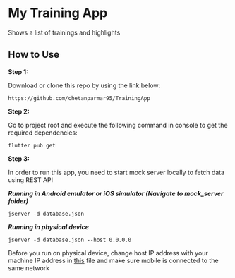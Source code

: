 # My Training App

Shows a list of trainings and highlights


## How to Use 

**Step 1:**

Download or clone this repo by using the link below:

```
https://github.com/chetanparmar95/TrainingApp
```

**Step 2:**

Go to project root and execute the following command in console to get the required dependencies: 

```
flutter pub get 
```

**Step 3:**

In order to run this app, you need to start mock server locally to fetch data using REST API

***Running in Android emulator or iOS simulator (Navigate to mock_server folder)***

```
jserver -d database.json 
```

***Running in physical device***

```
jserver -d database.json --host 0.0.0.0
```

Before you run on physical device, change host IP address with your machine IP address in [this](https://github.com/chetanparmar95/TrainingApp/blob/main/lib/repositories/api.dart) file and make sure mobile is connected to the same network


